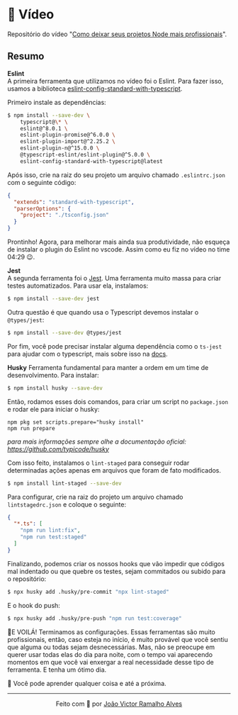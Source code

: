 # 🎥 Vídeo
Repositório do vídeo "[Como deixar seus projetos Node mais profissionais](https://youtu.be/flk_8tUwP9k)". 

## Resumo
**Eslint** <br />
A primeira ferramenta que utilizamos no vídeo foi o Eslint. Para fazer isso, usamos a biblioteca [eslint-config-standard-with-typescript](https://www.npmjs.com/package/eslint-config-standard-with-typescript).

Primeiro instale as dependências:
```bash
$ npm install --save-dev \
    typescript@\* \
    eslint@^8.0.1 \
    eslint-plugin-promise@^6.0.0 \
    eslint-plugin-import@^2.25.2 \
    eslint-plugin-n@^15.0.0 \
    @typescript-eslint/eslint-plugin@^5.0.0 \
    eslint-config-standard-with-typescript@latest
```

Após isso, crie na raiz do seu projeto um arquivo chamado `.eslintrc.json` com o seguinte código:
```json
{
  "extends": "standard-with-typescript",
  "parserOptions": {
    "project": "./tsconfig.json"
  }
}
```

Prontinho! Agora, para melhorar mais ainda sua produtividade, não esqueça de instalar o plugin do Eslint no vscode. Assim como eu fiz no vídeo no time 04:29 😉.

**Jest** <br/>
A segunda ferramenta foi o [Jest](https://jestjs.io/). Uma ferramenta muito massa para criar testes automatizados. Para usar ela, instalamos:
```bash
$ npm install --save-dev jest
```

Outra questão é que quando usa o Typescript devemos instalar o `@types/jest`:
```bash
$ npm install --save-dev @types/jest
```
Por fim, você pode precisar instalar alguma dependência como o `ts-jest` para ajudar com o typescript, mais sobre isso na [docs](https://kulshekhar.github.io/ts-jest/docs/getting-started/installation/#jest-config-file).

**Husky**
Ferramenta fundamental para manter a ordem em um time de desenvolvimento. Para instalar:
```bash
$ npm install husky --save-dev
```

Então, rodamos esses dois comandos, para criar um script no `package.json` e rodar ele para iniciar o husky:
```
npm pkg set scripts.prepare="husky install"
npm run prepare
```
*para mais informações sempre olhe a documentação oficial: https://github.com/typicode/husky* <br />

Com isso feito, instalamos o `lint-staged` para conseguir rodar determinadas ações apenas em arquivos que foram de fato modificados.
```bash
$ npm install lint-staged --save-dev
```
Para configurar, crie na raiz do projeto um arquivo chamado `lintstagedrc.json` e coloque o seguinte:
```json
{
  "*.ts": [
    "npm run lint:fix",
    "npm run test:staged"
  ]
}
```
Finalizando, podemos criar os nossos hooks que vão impedir que códigos mal indentado ou que quebre os testes, sejam commitados ou subido para o repositório:
```bash
$ npx husky add .husky/pre-commit "npx lint-staged"
```
E o hook do push:
```bash
$ npx husky add .husky/pre-push "npm run test:coverage"
```

🎉E VOILÁ! Terminamos as configurações. Essas ferramentas são muito profissionais, então, caso esteja no início, é muito provável que você sentiu que alguma ou todas
sejam desnecessárias. Mas, não se preocupe em querer usar todas elas do dia para noite, com o tempo vai aparecendo momentos em que você vai enxergar a real necessidade desse tipo
de ferramenta. E tenha um ótimo dia.

🧠 Você pode aprender qualquer coisa e até a próxima.

---
<p align="center">Feito com 💚 por <a href="https://github.com/404jv/" target="_blank">João Victor Ramalho Alves</a><p>
